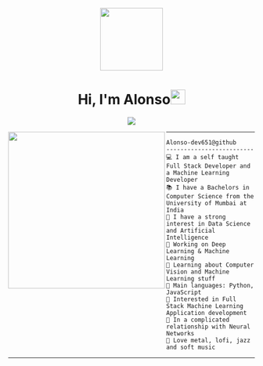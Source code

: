 <p align="center">
  <img style="width:8rem; height:auto" src="https://media1.tenor.com/m/bNfEXoGlp5EAAAAC/jujutsu-kaisen-gojo.gif"/>
</p>

<h1 align="center">Hi, I'm Alonso<img width="30px" src="https://raw.githubusercontent.com/iampavangandhi/iampavangandhi/master/gifs/Hi.gif"></h1>

<p align="center">
  <a href="https://github.com/DenverCoder1/readme-typing-svg"><img src="https://readme-typing-svg.herokuapp.com?lines=Computer+Science+Student;Full+Stack+Web+Developer;Freelancer;Always%20learning%20new%20things&center=true&width=380&height=45"></a>
</p>

<img align="left" src="https://media1.tenor.com/h8XkIB7T0w2.gif" width="320" />
<hr>

```
Alonso-dev651@github
-------------------------
💻 I am a self taught Full Stack Developer and a Machine Learning Developer
📚 I have a Bachelors in Computer Science from the University of Mumbai at India
📝 I have a strong interest in Data Science and Artificial Intelligence
🔭 Working on Deep Learning & Machine Learning
🌱 Learning about Computer Vision and Machine Learning stuff
🌟 Main languages: Python, JavaScript
🚩 Interested in Full Stack Machine Learning Application development
💖 In a complicated relationship with Neural Networks
🎵 Love metal, lofi, jazz and soft music
```
<hr>
